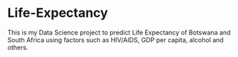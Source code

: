 # Life-Expectancy
This is my Data Science project to predict Life Expectancy of Botswana and South Africa using factors such as HIV/AIDS, GDP per capita, alcohol and others.
